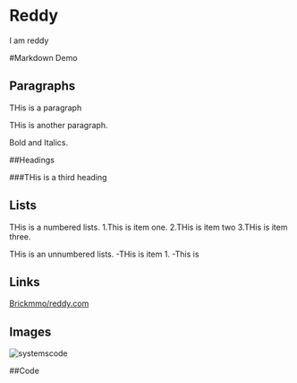# Reddy
I am reddy

#Markdown Demo

## Paragraphs

THis is a paragraph

THis is another paragraph.

Bold and Italics.


##Headings

###THis is a third heading

## Lists

THis is a numbered lists.
1.This is item one.
2.THis is item two
3.THis is item three.

THis is an unnumbered lists.
-THis is item 1.
-This is 


## Links
[Brickmmo/reddy.com](https//brickmmo)

## Images
![systemscode](systems.png)

##Code

